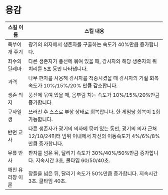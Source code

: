 # 용감
| 스킬 이름       |            스킬 내용                                                               |
|---------------- |---------------------------------------------------------------------------------------------------------------------------------|
| 죽쑤어 개 주기   | 광기의 의자에서 생존자를 구출하는 속도가 40%만큼 증가합니다.                                                                     |
| 죄수의 딜레마    | 다른 생존자가 풍선에 묶여 있을 때, 감시자와 해당 생존자의 위치리를 5초 동안 나타냅니다.                                         |
| 괴력            | 나무 판자를 사용해 감시자를 적중시켰을 때 감시자의 기절 회복 속도가 10%/15%/20% 만큼 감소합니다.                                                                                       |
| 생존 의지       | 풍선에 묶여 있을 때, 몸부림 치는 속도가 10%/15%/20%만큼 증가합니다.                                                                    |
| 구사일생        | 쓰러진 후 스스로 부상 상태로 회복합니다. 한 게임당 회복이 1회 가능합니다.                                                                                    |
| 반면 교사       | 다른 생존자가 광기의 의자에 묶여 있는 동안, 광기의 의자 근처 12/18/24미터 범위 이내에서 자신의 이동속도가 4%/6%/8%만큼 증가합니다.                          |
| 무릎 반사       | 판자를 넘은 뒤, 달리기 속도가 30%/40%/50%만큼 증가합니다. 지속시간 3초, 쿨타임 60/50/40초.            |
| 깨진 유리창 이론 | 창틀을 넘은 뒤, 달리기 속도가 50%만큼 증가합니다. 지속시간 3초. 쿨타임 40초.           |
